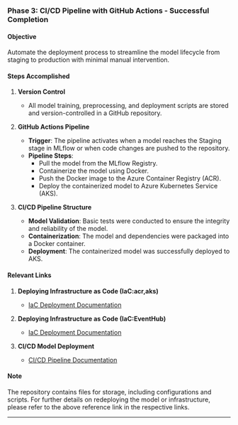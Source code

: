 ### Phase 3: CI/CD Pipeline with GitHub Actions - Successful Completion


#### Objective
Automate the deployment process to streamline the model lifecycle from staging to production with minimal manual intervention.

#### Steps Accomplished

1. **Version Control**
   - All model training, preprocessing, and deployment scripts are stored and version-controlled in a GitHub repository.

2. **GitHub Actions Pipeline**
   - **Trigger**: The pipeline activates when a model reaches the Staging stage in MLflow or when code changes are pushed to the repository.
   - **Pipeline Steps**:
     - Pull the model from the MLflow Registry.
     - Containerize the model using Docker.
     - Push the Docker image to the Azure Container Registry (ACR).
     - Deploy the containerized model to Azure Kubernetes Service (AKS).

3. **CI/CD Pipeline Structure**
   - **Model Validation**: Basic tests were conducted to ensure the integrity and reliability of the model.
   - **Containerization**: The model and dependencies were packaged into a Docker container.
   - **Deployment**: The containerized model was successfully deployed to AKS.

#### Relevant Links

1. **Deploying Infrastructure as Code (IaC:acr,aks)**
   - [IaC Deployment Documentation](https://github.com/muffin-head/ACR_AKS_terraform)
  
2. **Deploying Infrastructure as Code (IaC:EventHub)**
   - [IaC Deployment Documentation](https://github.com/muffin-head/eventhub_deployment)

3. **CI/CD Model Deployment**
   - [CI/CD Pipeline Documentation](https://github.com/muffin-head/CICD_modelDeployment)

#### Note
The repository contains files for storage, including configurations and scripts. For further details on redeploying the model or infrastructure, please refer to the above reference link in the respective links.

---

